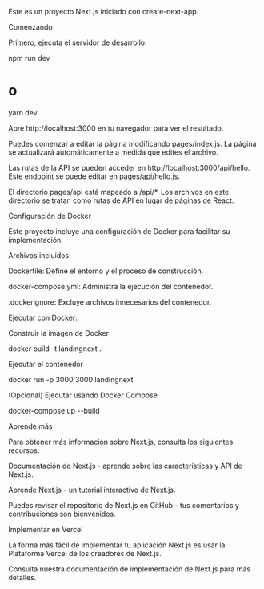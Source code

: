 Este es un proyecto Next.js iniciado con create-next-app.

Comenzando

Primero, ejecuta el servidor de desarrollo:

npm run dev
# o
yarn dev

Abre http://localhost:3000 en tu navegador para ver el resultado.

Puedes comenzar a editar la página modificando pages/index.js. La página se actualizará automáticamente a medida que edites el archivo.

Las rutas de la API se pueden acceder en http://localhost:3000/api/hello. Este endpoint se puede editar en pages/api/hello.js.

El directorio pages/api está mapeado a /api/*. Los archivos en este directorio se tratan como rutas de API en lugar de páginas de React.

Configuración de Docker

Este proyecto incluye una configuración de Docker para facilitar su implementación.

Archivos incluidos:

Dockerfile: Define el entorno y el proceso de construcción.

docker-compose.yml: Administra la ejecución del contenedor.

.dockerignore: Excluye archivos innecesarios del contenedor.

Ejecutar con Docker:

Construir la imagen de Docker

docker build -t landingnext .

Ejecutar el contenedor

docker run -p 3000:3000 landingnext

(Opcional) Ejecutar usando Docker Compose

docker-compose up --build

Aprende más

Para obtener más información sobre Next.js, consulta los siguientes recursos:

Documentación de Next.js - aprende sobre las características y API de Next.js.

Aprende Next.js - un tutorial interactivo de Next.js.

Puedes revisar el repositorio de Next.js en GitHub - tus comentarios y contribuciones son bienvenidos.

Implementar en Vercel

La forma más fácil de implementar tu aplicación Next.js es usar la Plataforma Vercel de los creadores de Next.js.

Consulta nuestra documentación de implementación de Next.js para más detalles.

